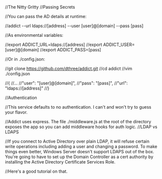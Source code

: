 //The Nitty Gritty
//Passing Secrets

//You can pass the AD details at runtime:

//addict --url ldaps://[address] --user [user]@[domain] --pass [pass]

//As environmental variables:

//export ADDICT_URL=ldaps://[address]
//export ADDICT_USER=[user]@[domain]
//export ADDICT_PASS=[pass]

//Or in ./config.json:

//git clone https://github.com/dthree/addict.git
//cd addict
//vim ./config.json

//{
//...
//"user": "[user]@[domain]",
//"pass": "[pass]",
//"url": "ldaps://[address]"
//}

//Authentication

//This service defaults to no authentication. I can't and won't try to guess your flavor.

//Addict uses express. The file ./middleware.js at the root of the directory exposes the app so you can add middleware hooks for auth logic.
//LDAP vs LDAPS

//If you connect to Active Directory over plain LDAP, it will refuse certain write operations including adding a user and changing a password. To make things even better, Windows Server doesn't support LDAPS out of the box. You're going to have to set up the Domain Controller as a cert authority by installing the Active Directory Certificate Services Role.

//Here's a good tutorial on that.
